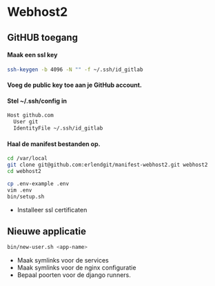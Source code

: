# Webhost2

## GitHUB toegang

#### Maak een ssl key

```bash
ssh-keygen -b 4096 -N "" -f ~/.ssh/id_gitlab
```

#### Voeg de public key toe aan je GitHub account.

#### Stel ~/.ssh/config in

```bash
Host github.com
  User git
  IdentityFile ~/.ssh/id_gitlab
```

#### Haal de manifest bestanden op.

```bash
cd /var/local
git clone git@github.com:erlendgit/manifest-webhost2.git webhost2
cd webhost2

cp .env-example .env
vim .env
bin/setup.sh
```

* Installeer ssl certificaten

## Nieuwe applicatie

```bash
bin/new-user.sh <app-name>
```

* Maak symlinks voor de services
* Maak symlinks voor de nginx configuratie
* Bepaal poorten voor de django runners.
